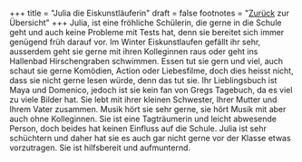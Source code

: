 +++
title = "Julia die Eiskunstläuferin"
draft = false
footnotes = "[Zurück](/about/) zur Übersicht"
+++
Julia, ist eine fröhliche Schülerin, die gerne in die Schule geht und auch keine Probleme mit Tests hat, denn sie bereitet sich immer genügend früh darauf vor. Im Winter Eiskunstlaufen gefällt ihr sehr, ausserdem geht sie gerne mit ihren Kolleginnen raus oder geht ins Hallenbad Hirschengraben schwimmen.  Essen tut sie gern und viel, auch schaut sie gerne Komödien, Action oder Liebesfilme, doch dies heisst nicht, dass sie nicht gerne lesen würde, denn das tut sie. Ihr Lieblingsbuch ist Maya und Domenico, jedoch ist sie kein fan von Gregs Tagebuch, da es viel zu viele Bilder hat. Sie lebt mit ihrer kleinen Schwester, Ihrer Mutter und Ihrem Vater zusammen. Musik hört sie sehr gerne, sie hört Musik mit aber auch ohne Kolleginnen. Sie ist eine Tagträumerin und leicht abwesende Person, doch beides hat keinen Einfluss auf die Schule. Julia ist sehr schüchtern und daher hat sie es auch gar nicht gerne vor der Klasse etwas vorzutragen. Sie ist hilfsbereit und aufmunternd. 